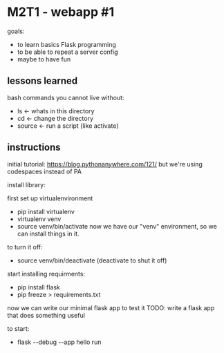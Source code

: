 # M2T1 - webapp #1

goals:
 - to learn basics Flask programming 
 - to be able to repeat a server config
 - maybe to have fun

 ## lessons learned
bash commands you cannot live without:
- ls <- whats in this directory 
- cd <- change the directory 
- source <- run a script (like activate)


 ## instructions 
 initial tutorial: https://blog.pythonanywhere.com/121/
 but we're using codespaces instead of PA
 
 install library:

 first set up virtualenvironment
 - pip install virtualenv
 - virtualenv venv
 - source venv/bin/activate
 now we have our "venv" environment, so we can install things in it.
 
 to turn it off:
 - source venv/bin/deactivate (deactivate to shut it off)

start installing requirments:
 - pip install flask
 - pip freeze > requirements.txt


now we can write our minimal flask app to test it 
TODO: write a flask app that does something useful

to start:
 - flask --debug --app hello run
